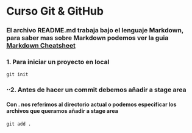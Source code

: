 # Curso Git & GitHub

### El archivo README.md trabaja bajo el lenguaje Markdown, para saber mas sobre Markdown podemos ver la guia [Markdown Cheatsheet](https://github.com/adam-p/markdown-here/wiki/Markdown-Cheatsheet "Markdown Cheatsheet")

### 1. Para iniciar un proyecto en local 
```
git init
```
### ⋅⋅2. Antes de hacer un commit debemos añadir a stage area
#### Con . nos referimos al directorio actual o podemos especificar los archivos que queramos añadir a stage area 
```
git add . 
```